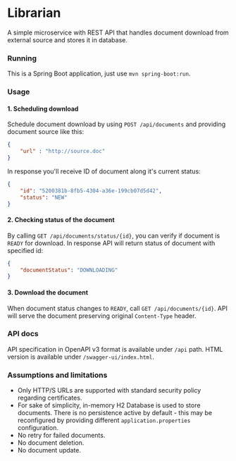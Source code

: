 # Librarian

A simple microservice with REST API that handles document download from external source 
and stores it in database.

### Running

This is a Spring Boot application, just use `mvn spring-boot:run`.

### Usage

#### 1. Scheduling download
Schedule document download by using `POST /api/documents` and providing document source like this:
```json
{
    "url" : "http://source.doc"
}
```
In response you'll receive ID of document along it's current status:
```json
{
    "id": "5200381b-8fb5-4304-a36e-199cb07d5d42",
    "status": "NEW"
}
```

#### 2. Checking status of the document
By calling `GET /api/documents/status/{id}`, you can verify if document is `READY` for download.
In response API will return status of document with specified id:
```json
{
    "documentStatus": "DOWNLOADING"
}
```

#### 3. Download the document
When document status changes to `READY`, call `GET /api/documents/{id}`. 
API will serve the document preserving original `Content-Type` header.

### API docs
API specification in OpenAPI v3 format is available under `/api` path.
HTML version is available under `/swagger-ui/index.html`.

### Assumptions and limitations
* Only HTTP/S URLs are supported with standard security policy regarding certificates.
* For sake of simplicity, in-memory H2 Database is used to store documents. There is no persistence active by default - this may be reconfigured by providing different `application.properties` configuration.
* No retry for failed documents.
* No document deletion.
* No document update.